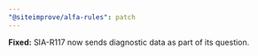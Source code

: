 ```yaml
---
"@siteimprove/alfa-rules": patch
---
```


**Fixed:** SIA-R117 now sends diagnostic data as part of its question.
